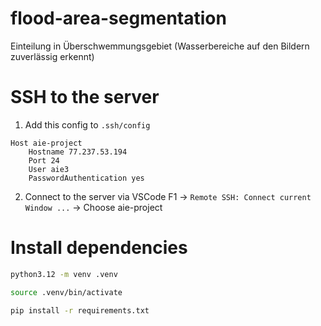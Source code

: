 # flood-area-segmentation
Einteilung in Überschwemmungsgebiet (Wasserbereiche auf den Bildern zuverlässig erkennt)


# SSH to the server
1. Add this config to `.ssh/config`

```
Host aie-project
    Hostname 77.237.53.194
    Port 24
    User aie3
    PasswordAuthentication yes
```

2. Connect to the server via VSCode
F1 -> `Remote SSH: Connect current Window ...` -> Choose aie-project


# Install dependencies
```bash
python3.12 -m venv .venv
```

```bash
source .venv/bin/activate
```

```bash
pip install -r requirements.txt
```

